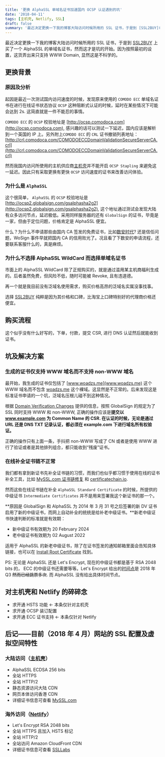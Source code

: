 ```yaml
---
title: '更换 AlphaSSL 单域名证书加速国内 OCSP 认证遇到的坑'
date: '2018-04-11'
tags: [主机壳, Netlify, SSL]
draft: false
summary: '最近决定更换一下我的博客大陆访问时候所用的 SSL 证书，于是到 [SSL2BUY](https://www.ssl2buy.com/) 上买了一个 AlphaSSL 的单域名证书，然而这才是坑的开始。因为按照最初的设置，这货弄出来只支持 WWW Domain, 显然这是不科学的。'
---
```


最近决定更换一下我的博客大陆访问时候所用的 SSL 证书，于是到 [SSL2BUY](https://www.ssl2buy.com/) 上买了一个 AlphaSSL 的单域名证书，然而这才是坑的开始。因为按照最初的设置，这货弄出来只支持 WWW Domain, 显然这是不科学的。

<!-- more -->

## 更换背景

### 原因及分析

起因是最近一次测试国内访问速度的时候，发现原来使用的 `COMODO ECC` 单域名证书在进行在线证书状态协议 `OCSP` 这种阻断式认证的时候，延时在某些情况下可能会达到 2s. 这简直就是一件不能忍的事情。

`COMODO ECC` 的 `OCSP` 校验地址是 [http://ocsp.comodoca.com](http://ocsp.comodoca.com), 感兴趣的话可以测试一下延迟，国内应该是解析到一个英国的 IP 上。另外附上`COMODO ECC` 的 `CRL` 证书撤销列表地址：[http://crl.comodoca.com/COMODOECCDomainValidationSecureServerCA.crl](http://crl.comodoca.com/COMODOECCDomainValidationSecureServerCA.crl)

然而我国内访问所使用的主机供应商[主机壳](https://i.zhujike.com/flag/5382)并不能开启 `OCSP Stapling` 来避免这一延迟。因此只有采取更换有更快 `OCSP` 访问速度的证书来改善访问体验。

### 为什么是 `AlphaSSL`

这个很简单， `AlphaSSL` 的 `OCSP` 校验地址是 [http://ocsp2.globalsign.com/gsalphasha2g2](http://ocsp2.globalsign.com/gsalphasha2g2), 这个地址通过测试会发现大陆有众多访问节点，延迟极低。采用同样服务器的还有 `GlobalSign` 的证书，毕竟是一家，但由于定位问题，价格肯定是 AlphaSSL 便宜。

什么？为什么不申请那些由国内 CA 签发的免费证书，比如[数安时代](https://www.trustauth.cn/free-ssl)? 还是信任问题，WoSign 事件早就把国内 CA 的信用败光了。况且看了下数安的申请流程，还要联系客服什么的，真是麻烦。

### 为什么不选择 AlphaSSL WildCard 而选择单域名证书

市面上的 AlphaSSL WildCard 除了正规购买的，就是通过滥用某主机商福利生成的。后者虽然免费，但风险不低，随时可能被 Revoke, 且有违道德。

再一个就是我目前没有泛域名使用需求，购买价格高昂的泛域名实属没事找事。

选择 [SSL2BUY](https://www.ssl2buy.com/) 纯粹是因为其价格和口碑，比淘宝上口碑特别好的代理商价格还便宜。

## 购买流程

这个似乎没有什么好写的，下单，付款，提交 CSR, 进行 DNS 认证然后就能收到证书。

## 坑及解决方案

### 生成的证书仅支持 WWW 域名而不支持 non-WWW 域名

最开始，我生成的证书仅包括了 [www.woadzs.me](www.woadzs.me) 这个 WWW 域名而不包含 [woadzs.me](woadzs.me) 这个裸域。这显然是不正常的。后来发现这是标准证书申请的一个坑，泛域名压根儿碰不到这种情况。

根据 [Domain Verification Changes](https://support.globalsign.com/customer/en/portal/articles/2644394-domain-verification-changes) 提供的信息，按照 GlobalSign 的规定为了 SSL 同时支持 WWW 和 non-WWW, 正确的操作应该是**提交以 www.example.com 为 Common Name 的 CSR. 在认证的时候，无论是通过 URL 还是 DNS TXT 记录认证，都必须在 example.com 下进行域名所有权验证。**

正确的操作只有上面一条，手抖把 non-WWW 写成了 CN 或者是使用 WWW 进行了验证或者是其他排列组合，都只能收到“残废”证书。

### 在线补全证书链不正常

我们都有拿到新证书先补全证书链的习惯，而我们也似乎都习惯于使用在线的证书补全工具，比如 [MySSL.com 证书链修复](https://myssl.com/chain_download.html) 和 [certificatechain.io](https://certificatechain.io/).

然而这些在线证书链在补全 `AlphaSSL Standard Certificate` 的时候，所提供的中级证书 `Intermediate Certificates` 并不是用来签署我这个新证书的那一个。

**原因是 GlobalSign 和 AlphaSSL 为 2014 年 3 月 31 号之后签署的新 DV 证书启用了新的中级证书，而网上自动补全的统统是给补老中级证书。**新老中级证书快速判断的标准就是有效期：

- 新中级证书有效期为 20 February 2024
- 老中级证书有效期为 02 August 2022

适用于 AlphaSSL 的新老中级证书，除了在证书签发的通知邮箱里面会告知具体链接，也可以在 [Install Root Certificate](https://www.alphassl.com/support/install-root-certificate.html) 找到。

PS: 无论是 AlphaSSL 还是 Let's Encrypt, 现在的中级证书都是基于 RSA 2048 bits 的， ECC 的中级证书还需要等等。Let's Encrypt 给出的[时间点](https://letsencrypt.org/upcoming-features/)是 2018 年 Q3 ~~然而已经跳票多次~~. 而 AlphaSSL 没有给出具体时间节点。

## 对主机壳和 Netlify 的碎碎念

- 求开通 HSTS 功能 ← 本条仅针对主机壳
- 求开通 OCSP 装订配置
- 求开通 ECC 证书支持 ← 本条仅针对 Netlify

## 后记——目前（2018 年 4 月）网站的 SSL 配置及虚拟空间特性

### 大陆访问（[主机壳](https://i.zhujike.com/flag/5382)）

- AlphaSSL ECDSA 256 bits
- 全站 HTTPS
- 全站 HTTP/2
- 静态资源访问大陆 CDN
- 网页本体访问香港 CDN
- 详细证书信息可查看 [MySSL.com](https://myssl.com/woadzs.me?domain=woadzs.me)

### 海外访问（[Netlify](https://www.netlify.com/)）

- Let's Encrypt RSA 2048 bits
- 全站 HTTPS 且加入 HSTS 标记
- 全站 HTTP/2
- 全站访问 Amazon CloudFront CDN
- 详细证书信息可查看 [SSLLabs](https://www.ssllabs.com/ssltest/analyze.html?d=woadzs.me)
